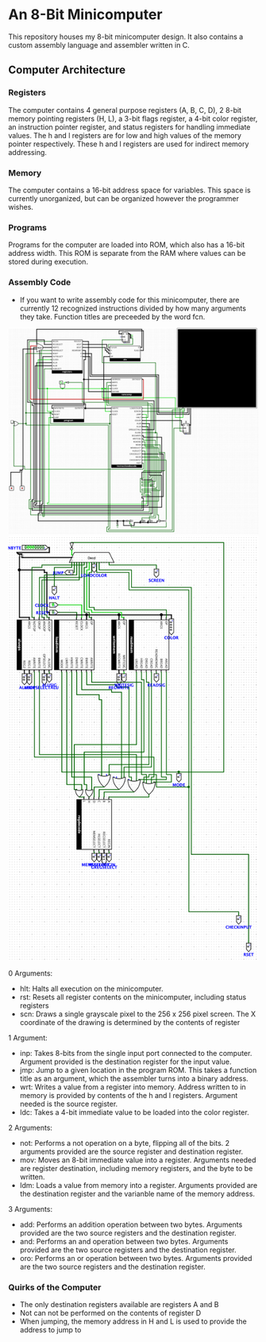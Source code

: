 # An 8-Bit Minicomputer

This repository houses my 8-bit minicomputer design. It also contains a custom assembly language and assembler written in C.

## Computer Architecture

### Registers
The computer contains 4 general purpose registers (A, B, C, D), 2 8-bit memory pointing registers (H, L), a 3-bit flags register, a 4-bit color register, an instruction pointer register, and status registers for handling immediate values. The h and l registers are for low and high values of the memory pointer respectively. These h and l registers are used for indirect memory addressing.

### Memory
The computer contains a 16-bit address space for variables. This space is currently unorganized, but can be organized however the programmer wishes.

### Programs
Programs for the computer are loaded into ROM, which also has a 16-bit address width. This ROM is separate from the RAM where values can be stored during execution.

### Assembly Code
- If you want to write assembly code for this minicomputer, there are currently 12 recognized instructions divided by how many arguments they take. Function titles are preceeded by the word fcn.

![The Whole Computer](images/whole_computer.png)
![Instruction Decoder](images/instruction_decoder.png)

0 Arguments:
- hlt: Halts all execution on the minicomputer.
- rst: Resets all register contents on the minicomputer, including status registers
- scn: Draws a single grayscale pixel to the 256 x 256 pixel screen. The X coordinate of the drawing is determined by the contents of register 

1 Argument:
- inp: Takes 8-bits from the single input port connected to the computer. Argument provided is the destination register for the input value.
- jmp: Jump to a given location in the program ROM. This takes a function title as an argument, which the assembler turns into a binary address.
- wrt: Writes a value from a register into memory. Address written to in memory is provided by contents of the h and l registers. Argument needed is the source register.
- ldc: Takes a 4-bit immediate value to be loaded into the color register.

2 Arguments:
- not: Performs a not operation on a byte, flipping all of the bits. 2 arguments provided are the source register and destination register.
- mov: Moves an 8-bit immediate value into a register. Arguments needed are register destination, including memory registers, and the byte to be written.
- ldm: Loads a value from memory into a register. Arguments provided are the destination register and the varianble name of the memory address.

3 Arguments:
- add: Performs an addition operation between two bytes. Arguments provided are the two source registers and the destination register.
- and: Performs an and operation between two bytes. Arguments provided are the two source registers and the destination register.
- oro: Performs an or operation between two bytes. Arguments provided are the two source registers and the destination register.

### Quirks of the Computer
- The only destination registers available are registers A and B
- Not can not be performed on the contents of register D
- When jumping, the memory address in H and L is used to provide the address to jump to